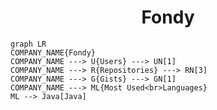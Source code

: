 <h1 align="center">Fondy</h1>

```mermaid
graph LR
COMPANY_NAME{Fondy}
COMPANY_NAME ---> U{Users} ---> UN[1]
COMPANY_NAME ---> R{Repositories} ---> RN[3]
COMPANY_NAME ---> G{Gists} ---> GN[1]
COMPANY_NAME ---> ML{Most Used<br>Languages}
ML --> Java[Java]
```
